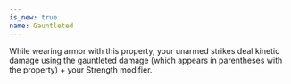 ```yaml
---
is_new: true
name: Gauntleted
---
```

While wearing armor with this property, your unarmed strikes deal kinetic damage using the gauntleted damage (which appears in parentheses with the property) + your Strength modifier.
